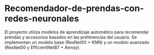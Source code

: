 # Recomendador-de-prendas-con-redes-neuronales

El proyecto utiliza modelos de aprendizaje automático para recomendar prendas y accesorios basados en las preferencias del usuario. Se implementan un modelo base (ResNet50 + KNN) y un modelo avanzado (ResNet50 y EfficientNetB7 + Annoy).
